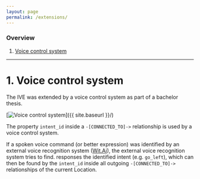 ```yaml
---
layout: page
permalink: /extensions/
---
```



### Overview
1. [Voice control system](#voice-control-system)

***

# 1. Voice control system

The IVE was extended by a voice control system as part of a bachelor thesis.

[<img src="{{ site.baseurl }}/images/voice-control.svg" alt="Voice control system" class="picture" />]({{ site.baseurl }}/)

The property `intent_id` inside a `-[CONNECTED_TO]->` relationship is used by a voice control system.

If a spoken voice command (or better expression) was identified by an external voice recognition system ([Wit.Ai](https://wit.ai)), the external voice recognition system tries to find. responses the identified intent (e.g. `go_left`), which can then be found by the `intent_id` inside all outgoing `-[CONNECTED_TO]->` relationships of the current <span class="label label-location">Location</span>.
